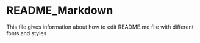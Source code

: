 # README_Markdown
This file gives information about how to edit README.md file with different fonts and styles
